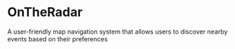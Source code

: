 # OnTheRadar
 A user-friendly map navigation system that allows users to discover nearby events based on their preferences

